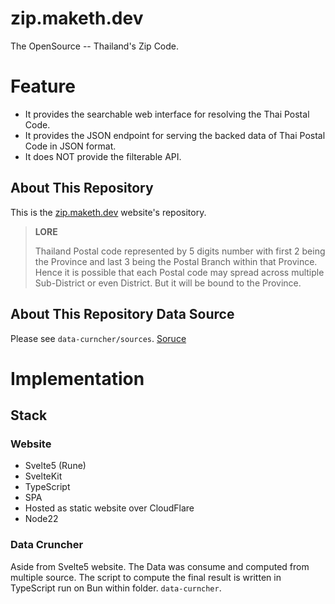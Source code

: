 zip.maketh.dev
==

The OpenSource -- Thailand's Zip Code.

# Feature

- It provides the searchable web interface for resolving the Thai Postal Code.
- It provides the JSON endpoint for serving the backed data of Thai Postal Code in JSON format.
- It does NOT provide the filterable API.

## About This Repository

This is the [zip.maketh.dev](https://zip.maketh.dev) website's repository.

> **LORE**
>
> Thailand Postal code represented by 5 digits number with first 2 being the Province and last 3 being the Postal Branch within that Province. Hence it is possible that each Postal code may spread across multiple Sub-District or even District. But it will be bound to the Province.

## About This Repository Data Source

Please see `data-curncher/sources`. [Soruce](./data-cruncher/sources/)

# Implementation

## Stack

### Website

- Svelte5 (Rune)
- SvelteKit
- TypeScript
- SPA
- Hosted as static website over CloudFlare
- Node22

### Data Cruncher

Aside from Svelte5 website. The Data was consume and computed from multiple source. The script to compute the final result is written in TypeScript run on Bun within folder. `data-curncher`.
